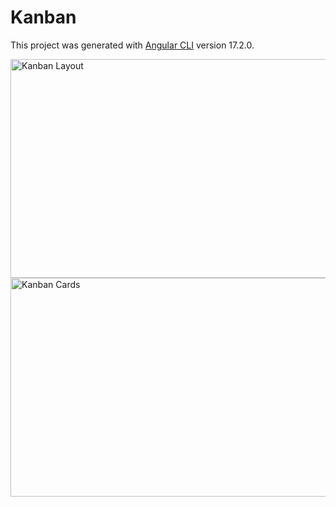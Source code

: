 # Kanban

This project was generated with [Angular CLI](https://github.com/angular/angular-cli) version 17.2.0.

<img src="https://github.com/user-attachments/assets/bbee1b6f-f656-4e8f-9a8a-67151b5eefa4" alt="Kanban Layout" width="600" height="350">

<img src="https://github.com/user-attachments/assets/0312de10-5aed-426d-9264-df8f07377767" alt="Kanban Cards" width="600" height="350">
